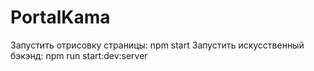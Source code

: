 # PortalKama
Запустить отрисовку страницы: npm start
Запустить искусственный бэкэнд: npm run start:dev:server